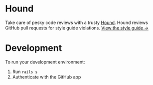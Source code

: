 # Hound

Take care of pesky code reviews with a trusty [Hound](http://houndci.com). Hound reviews GitHub pull requests for style guide violations. [View the style guide &rarr;](https://github.com/thoughtbot/guides)

# Development

To run your development environment:

1. Run `rails s`
2. Authenticate with the GitHub app
